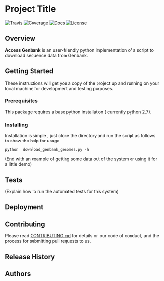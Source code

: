 # Project Title

[![Travis](https://img.shields.io/travis/compbiocore/cbc-documentation-templates.svg?style=flat-square)](https://travis-ci.com/compbiocore/access_genbank)
[![Coverage](https://img.shields.io/coveralls/github/jekyll/jekyll.svg?style=flat-square)](http://www.coverage.com)
[![Docs](https://img.shields.io/badge/docs-stable-blue.svg?style=flat-square)](https://compbiocore.github.io/access_genbank)
[![License](https://img.shields.io/badge/license-GPL_3.0-orange.svg?style=flat-square)](https://raw.githubusercontent.com/compbiocore/cbc-documentation-templates/master/LICENSE.md)  


## Overview
**Access Genbank** is an user-friendly python implementation of a script to download sequence data from Genbank. 

## Getting Started

These instructions will get you a copy of the project up and running on your local machine for development and testing purposes.

### Prerequisites

This package requires  a base python installation ( currently python 2.7).
### Installing

Installation is simple , just clone the directory and run the script as follows to show the help for usage
```
python  download_genbank_genomes.py -h
```

(End with an example of getting some data out of the system or using it for a little demo)

## Tests

(Explain how to run the automated tests for this system)


## Deployment



## Contributing

Please read [CONTRIBUTING.md](https://gist.github.com/PurpleBooth/b24679402957c63ec426) for details on our code of conduct, and the process for submitting pull requests to us.

## Release History


## Authors

